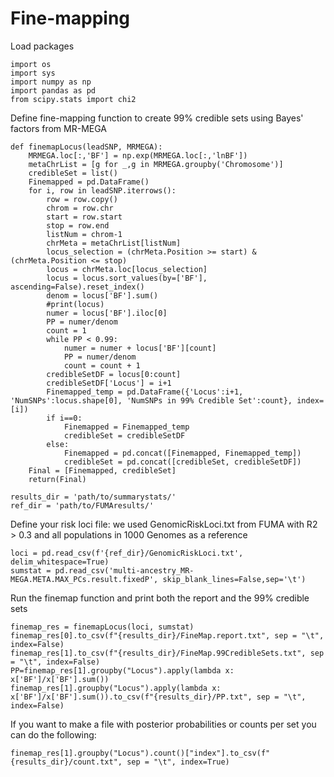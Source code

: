 # Fine-mapping

Load packages
```
import os
import sys
import numpy as np
import pandas as pd
from scipy.stats import chi2
```
Define fine-mapping function to create 99% credible sets using Bayes' factors from MR-MEGA
```
def finemapLocus(leadSNP, MRMEGA):
    MRMEGA.loc[:,'BF'] = np.exp(MRMEGA.loc[:,'lnBF'])
    metaChrList = [g for _,g in MRMEGA.groupby('Chromosome')]
    credibleSet = list()
    Finemapped = pd.DataFrame()
    for i, row in leadSNP.iterrows():
        row = row.copy()
        chrom = row.chr
        start = row.start
        stop = row.end
        listNum = chrom-1
        chrMeta = metaChrList[listNum]
        locus_selection = (chrMeta.Position >= start) & (chrMeta.Position <= stop)
        locus = chrMeta.loc[locus_selection]
        locus = locus.sort_values(by=['BF'], ascending=False).reset_index()
        denom = locus['BF'].sum()
        #print(locus)
        numer = locus['BF'].iloc[0]
        PP = numer/denom
        count = 1
        while PP < 0.99:
            numer = numer + locus['BF'][count]
            PP = numer/denom
            count = count + 1
        credibleSetDF = locus[0:count]
        credibleSetDF['Locus'] = i+1
        Finemapped_temp = pd.DataFrame({'Locus':i+1, 'NumSNPs':locus.shape[0], 'NumSNPs in 99% Credible Set':count}, index=[i])
        if i==0:
            Finemapped = Finemapped_temp
            credibleSet = credibleSetDF
        else:
            Finemapped = pd.concat([Finemapped, Finemapped_temp])
            credibleSet = pd.concat([credibleSet, credibleSetDF])
    Final = [Finemapped, credibleSet]
    return(Final)

results_dir = 'path/to/summarystats/'
ref_dir = 'path/to/FUMAresults/'
```
Define your risk loci file: we used GenomicRiskLoci.txt from FUMA with R2 > 0.3 and all populations in 1000 Genomes as a reference
```
loci = pd.read_csv(f'{ref_dir}/GenomicRiskLoci.txt', delim_whitespace=True)
sumstat = pd.read_csv('multi-ancestry_MR-MEGA.META.MAX_PCs.result.fixedP', skip_blank_lines=False,sep='\t')
```
Run the finemap function and print both the report and the 99% credible sets
```
finemap_res = finemapLocus(loci, sumstat)
finemap_res[0].to_csv(f"{results_dir}/FineMap.report.txt", sep = "\t", index=False)
finemap_res[1].to_csv(f"{results_dir}/FineMap.99CredibleSets.txt", sep = "\t", index=False)
PP=finemap_res[1].groupby("Locus").apply(lambda x: x['BF']/x['BF'].sum())
finemap_res[1].groupby("Locus").apply(lambda x: x['BF']/x['BF'].sum()).to_csv(f"{results_dir}/PP.txt", sep = "\t", index=False)
```
If you want to make a file with posterior probabilities or counts per set you can do the following:
```finemap_res[1].groupby("Locus").apply(lambda x: x['BF']/x['BF'].sum()).to_csv(f"{results_dir}/PP.txt", sep = "\t", index=False)
finemap_res[1].groupby("Locus").count()["index"].to_csv(f"{results_dir}/count.txt", sep = "\t", index=True)
```
